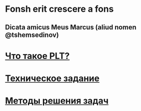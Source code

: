 
# Fonsh erit crescere a fons

## Dicata amicus Meus Marcus (aliud nomen @tshemsedinov)

# [<synopsis> Что такое PLT?](.d/.md.ax/README.md/synopsis.md)

# [<imperatum> Техническое задание](.d/.md.ax/README.md/imperatum.md)

# [<solvendum> Методы решения задач](.d/.md.ax/README.md/solvendum.md)



